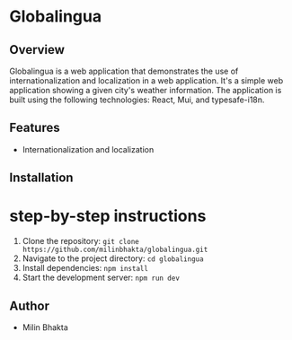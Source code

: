 # Globalingua

## Overview

Globalingua is a web application that demonstrates the use of internationalization and localization in a web application. It's a simple web application showing a given city's weather information. The application is built using the following technologies: React, Mui, and typesafe-i18n.

## Features

- Internationalization and localization

## Installation

# step-by-step instructions

1. Clone the repository: `git clone https://github.com/milinbhakta/globalingua.git`
2. Navigate to the project directory: `cd globalingua`
3. Install dependencies: `npm install`
4. Start the development server: `npm run dev`

## Author
- Milin Bhakta
